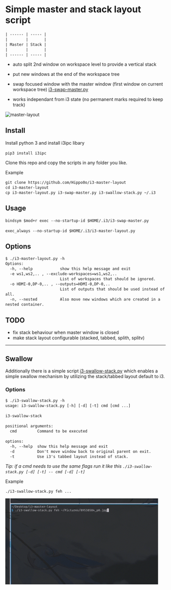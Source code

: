 # Simple master and stack layout script
```
| ------ | ----- |
|        |       |
| Master | Stack |
|        |       |
| ------ | ----- |
```

* auto split 2nd window on workspace level to provide a vertical stack

* put new windows at the end of the workspace tree

* swap focused window with the master window (first window on current workspace tree) [i3-swap-master.py](./i3-swap-master.py)

* works independant from i3 state (no permanent marks required to keep track)

![master-layout](./i3-master-layout-example.gif)

## Install
Install python 3 and install i3ipc libary

`pip3 install i3ipc`

Clone this repo and copy the scripts in any folder you like.

Example
```
git clone https://github.com/Hippo0o/i3-master-layout
cd i3-master-layout
cp i3-master-layout.py i3-swap-master.py i3-swallow-stack.py ~/.i3
```

## Usage
```
bindsym $mod+r exec --no-startup-id $HOME/.i3/i3-swap-master.py

exec_always --no-startup-id $HOME/.i3/i3-master-layout.py
```
## Options
```
$ ./i3-master-layout.py -h
Options:
  -h, --help            show this help message and exit
  -e ws1,ws2,.. , --exclude-workspaces=ws1,ws2,..
                        List of workspaces that should be ignored.
  -o HDMI-0,DP-0,.. , --outputs=HDMI-0,DP-0,..
                        List of outputs that should be used instead of all.
  -n, --nested          Also move new windows which are created in a nested container.
```

## TODO
- fix stack behaviour when master window is closed
- make stack layout configurable (stacked, tabbed, splith, splitv)
---
## Swallow
Additionally there is a simple script [i3-swallow-stack.py](./i3-swallow-stack.py) which enables a simple swallow mechanism by utilizing the stack/tabbed layout default to i3.

### Options
```
$ ./i3-swallow-stack.py -h
usage: i3-swallow-stack.py [-h] [-d] [-t] cmd [cmd ...]

i3-swallow-stack

positional arguments:
  cmd         Command to be executed

options:
  -h, --help  show this help message and exit
  -d          Don't move window back to original parent on exit.
  -t          Use i3's tabbed layout instead of stack.
```
*Tip: if a cmd needs to use the same flags run it like this `./i3-swallow-stack.py [-d] [-t] -- cmd [-d] [-t]`*

Example
```bash
./i3-swallow-stack.py feh ...
```
![swallow](./i3-swallow-stack-example.gif)
